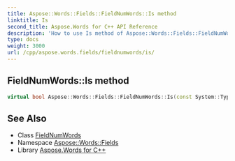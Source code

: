 ```yaml
---
title: Aspose::Words::Fields::FieldNumWords::Is method
linktitle: Is
second_title: Aspose.Words for C++ API Reference
description: 'How to use Is method of Aspose::Words::Fields::FieldNumWords class in C++.'
type: docs
weight: 3000
url: /cpp/aspose.words.fields/fieldnumwords/is/
---
```

## FieldNumWords::Is method




```cpp
virtual bool Aspose::Words::Fields::FieldNumWords::Is(const System::TypeInfo &target) const override
```

## See Also

* Class [FieldNumWords](../)
* Namespace [Aspose::Words::Fields](../../)
* Library [Aspose.Words for C++](../../../)
